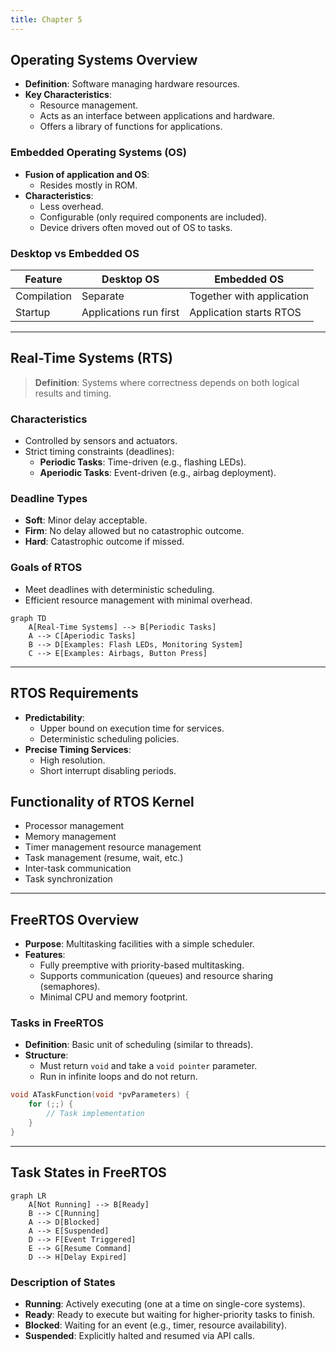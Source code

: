 ```yaml
---
title: Chapter 5
---
```

## Operating Systems Overview
- **Definition**: Software managing hardware resources.
- **Key Characteristics**:
    - Resource management.
    - Acts as an interface between applications and hardware.
    - Offers a library of functions for applications.
### Embedded Operating Systems (OS)
- **Fusion of application and OS**:
    - Resides mostly in ROM.
- **Characteristics**:
    - Less overhead.
    - Configurable (only required components are included).
    - Device drivers often moved out of OS to tasks.
### Desktop vs Embedded OS

| Feature     | Desktop OS             | Embedded OS               |
| ----------- | ---------------------- | ------------------------- |
| Compilation | Separate               | Together with application |
| Startup     | Applications run first | Application starts RTOS   |

---

## Real-Time Systems (RTS)

> **Definition**: Systems where correctness depends on both logical results and timing.
### Characteristics
- Controlled by sensors and actuators.
- Strict timing constraints (deadlines):
    - **Periodic Tasks**: Time-driven (e.g., flashing LEDs).
    - **Aperiodic Tasks**: Event-driven (e.g., airbag deployment).
### Deadline Types
- **Soft**: Minor delay acceptable.
- **Firm**: No delay allowed but no catastrophic outcome.
- **Hard**: Catastrophic outcome if missed.
### Goals of RTOS
- Meet deadlines with deterministic scheduling.
- Efficient resource management with minimal overhead.

```mermaid
graph TD
    A[Real-Time Systems] --> B[Periodic Tasks]
    A --> C[Aperiodic Tasks]
    B --> D[Examples: Flash LEDs, Monitoring System]
    C --> E[Examples: Airbags, Button Press]
```
---
## RTOS Requirements
- **Predictability**:
    - Upper bound on execution time for services.
    - Deterministic scheduling policies.
- **Precise Timing Services**:
    - High resolution.
    - Short interrupt disabling periods.
## Functionality of RTOS Kernel
- Processor management 
- Memory management 
- Timer management resource management 
- Task management (resume, wait, etc.) 
- Inter-task communication
- Task synchronization
---
## FreeRTOS Overview
- **Purpose**: Multitasking facilities with a simple scheduler.
- **Features**:
    - Fully preemptive with priority-based multitasking.
    - Supports communication (queues) and resource sharing (semaphores).
    - Minimal CPU and memory footprint.
### Tasks in FreeRTOS
- **Definition**: Basic unit of scheduling (similar to threads).
- **Structure**:
    - Must return `void` and take a `void pointer` parameter.
    - Run in infinite loops and do not return.
```c
void ATaskFunction(void *pvParameters) {
    for (;;) {
        // Task implementation
    }
}
```
---
## Task States in FreeRTOS

```mermaid
graph LR
    A[Not Running] --> B[Ready]
    B --> C[Running]
    A --> D[Blocked]
    A --> E[Suspended]
    D --> F[Event Triggered]
    E --> G[Resume Command]
    D --> H[Delay Expired]
```

### Description of States
- **Running**: Actively executing (one at a time on single-core systems).
- **Ready**: Ready to execute but waiting for higher-priority tasks to finish.
- **Blocked**: Waiting for an event (e.g., timer, resource availability).
- **Suspended**: Explicitly halted and resumed via API calls.
